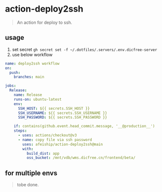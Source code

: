 # action-deploy2ssh
> An action for deploy to ssh.

## usage
<!-- ~/.dotfiles/.servers/.env.dicfree-server -->
1. set secret `gh secret set -f ~/.dotfiles/.servers/.env.dicfree-server`
2. use below workflow
```yml
name: deploy2ssh workflow
on:
  push:
    branches: main

jobs:
  Release:
    name: Release
    runs-on: ubuntu-latest
    env:
      SSH_HOST: ${{ secrets.SSH_HOST }}
      SSH_USERNAME: ${{ secrets.SSH_USERNAME }}
      SSH_PASSWORD: ${{ secrets.SSH_PASSWORD }}

    if: contains(github.event.head_commit.message, '__@production__')
    steps:
      - uses: actions/checkout@v3
      - name: copy file via ssh password
        uses: afeiship/action-deploy2ssh@main
        with:
          build_dist: app
          oss_bucket: /mnt/vdb/wms.dicfree.cn/frontend/beta/
```

## for multiple envs
> tobe done.
```yml
```